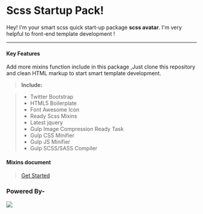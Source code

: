 Scss Startup Pack!
===================

Hey! I'm your smart scss quick start-up package **scss avatar**.  I'm very helpful to front-end template development !

----------
#### <i class="icon-pencil"></i> Key Features
Add more mixins function include in this package ,Just clone this repository and clean HTML markup to start smart template development.

> **Include:**

> - Twitter Bootstrap
> - HTML5 Boilerplate
> - Font Awesome Icon
> - Ready Scss  Mixins
> - Latest jquery 
> - Gulp Image Compression Ready Task 
> - Gulp CSS Minifier 
> - Gulp JS Minifier 
> - Gulp SCSS/SASS Compiler 

#### <i class="icon-cog"></i> Mixins document

> [Get Started ](https://www.codingavatar.com)




### Powered By-

[![](http://www.codingavatar.com/img/logo.png)](https://codingavatar.com)


